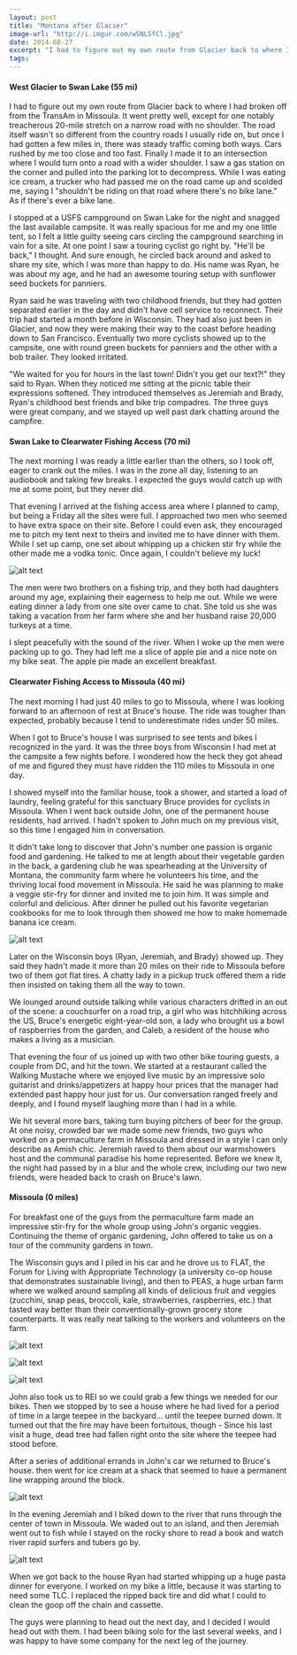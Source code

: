 ```yaml
---
layout: post
title: "Montana after Glacier"
image-url: "http://i.imgur.com/wSNLSfCl.jpg"
date: 2014-08-27
excerpt: "I had to figure out my own route from Glacier back to where I had broken off from the TransAm in Missoula. It went pretty well, except for one notably treacherous 20-mile stretch on a narrow road with no shoulder. The road itself wasn't so different from the country roads I usually ride on, but once I had gotten a few miles in, there was steady traffic coming both ways. Cars rushed by me too close and too fast. Finally I made it to an intersection where I would turn onto a road with a wider shoulder. I saw a gas station on the corner and pulled into the parking lot to decompress. While I was eating ice cream, a trucker who had passed me on the road came up and scolded me, saying I 'shouldn't be riding on that road where there's no bike lane.' As if there's ever a bike lane."
tags:
---
```

#### West Glacier to Swan Lake (55 mi)

I had to figure out my own route from Glacier back to where I had broken off from the TransAm in Missoula. It went pretty well, except for one notably treacherous 20-mile stretch on a narrow road with no shoulder. The road itself wasn't so different from the country roads I usually ride on, but once I had gotten a few miles in, there was steady traffic coming both ways. Cars rushed by me too close and too fast. Finally I made it to an intersection where I would turn onto a road with a wider shoulder. I saw a gas station on the corner and pulled into the parking lot to decompress. While I was eating ice cream, a trucker who had passed me on the road came up and scolded me, saying I "shouldn't be riding on that road where there's no bike lane." As if there's ever a bike lane.  

I stopped at a USFS campground on Swan Lake for the night and snagged the last available campsite. It was really spacious for me and my one little tent, so I felt a little guilty seeing cars circling the campground searching in vain for a site. At one point I saw a touring cyclist go right by. "He'll be back," I thought. And sure enough, he circled back around and asked to share my site, which I was more than happy to do. His name was Ryan, he was about my age, and he had an awesome touring setup with sunflower seed buckets for panniers. 

Ryan said he was traveling with two childhood friends, but they had gotten separated earlier in the day and didn't have cell service to reconnect. Their trip had started a month before in Wisconsin. They had also just been in Glacier, and now they were making their way to the coast before heading down to San Francisco. Eventually two more cyclists showed up to the campsite, one with round green buckets for panniers and the other with a bob trailer. They looked irritated. 

"We waited for you for hours in the last town! Didn't you get our text?!" they said to Ryan. When they noticed me sitting at the picnic table their expressions softened. They introduced themselves as Jeremiah and Brady, Ryan's childhood best friends and bike trip compadres. The three guys were great company, and we stayed up well past dark chatting around the campfire.

#### Swan Lake to Clearwater Fishing Access (70 mi)

The next morning I was ready a little earlier than the others, so I took off, eager to crank out the miles. I was in the zone all day, listening to an audiobook and taking few breaks. I expected the guys would catch up with me at some point, but they never did.

That evening I arrived at the fishing access area where I planned to camp, but being a Friday all the sites were full. I approached two men who seemed to have extra space on their site. Before I could even ask, they encouraged me to pitch my tent next to theirs and invited me to have dinner with them. While I set up camp, one set about whipping up a chicken stir fry while the other made me a vodka tonic. Once again, I couldn't believe my luck!

![alt text](http://i.imgur.com/pGR8us8l.jpg "Two new friends")

The men were two brothers on a fishing trip, and they both had daughters around my age, explaining their eagerness to help me out. While we were eating dinner a lady from one site over came to chat. She told us she was taking a vacation from her farm where she and her husband raise 20,000 turkeys at a time.

I slept peacefully with the sound of the river. When I woke up the men were packing up to go. They had left me a slice of apple pie and a nice note on my bike seat. The apple pie made an excellent breakfast.

#### Clearwater Fishing Access to Missoula (40 mi)

The next morning I had just 40 miles to go to Missoula, where I was looking forward to an afternoon of rest at Bruce's house. The ride was tougher than expected, probably because I tend to underestimate rides under 50 miles. 

When I got to Bruce's house I was surprised to see tents and bikes I recognized in the yard. It was the three boys from Wisconsin I had met at the campsite a few nights before. I wondered how the heck they got ahead of me and figured they must have ridden the 110 miles to Missoula in one day. 

I showed myself into the familiar house, took a shower, and started a load of laundry, feeling grateful for this sanctuary Bruce provides for cyclists in Missoula. When I went back outside John, one of the permanent house residents, had arrived. I hadn't spoken to John much on my previous visit, so this time I engaged him in conversation. 

It didn't take long to discover that John's number one passion is organic food and gardening. He talked to me at length about their vegetable garden in the back, a gardening club he was spearheading at the University of Montana, the community farm where he volunteers his time, and the thriving local food movement in Missoula. He said he was planning to make a veggie stir-fry for dinner and invited me to join him. It was simple and colorful and delicious. After dinner he pulled out his favorite vegetarian cookbooks for me to look through then showed me how to make homemade banana ice cream.

![alt text](http://i.imgur.com/gWHMwirl.jpg "John making banana ice cream")

Later on the Wisconsin boys (Ryan, Jeremiah, and Brady) showed up. They said they hadn't made it more than 20 miles on their ride to Missoula before two of them got flat tires. A chatty lady in a pickup truck offered them a ride then insisted on taking them all the way to town. 

We lounged around outside talking while various characters drifted in an out of the scene: a couchsurfer on a road trip, a girl who was hitchhiking across the US, Bruce's energetic eight-year-old son, a lady who brought us a bowl of raspberries from the garden, and Caleb, a resident of the house who makes a living as a musician.

That evening the four of us joined up with two other bike touring guests, a couple from DC, and hit the town. We started at a restaurant called the Walking Mustache where we enjoyed live music by an impressive solo guitarist and drinks/appetizers at happy hour prices that the manager had extended past happy hour just for us. Our conversation ranged freely and deeply, and I found myself laughing more than I had in a while. 

We hit several more bars, taking turn buying pitchers of beer for the group. At one noisy, crowded bar we made some new friends, two guys who worked on a permaculture farm in Missoula and dressed in a style I can only describe as Amish chic. Jeremiah raved to them about our warmshowers host and the communal paradise his home represented. Before we knew it, the night had passed by in a blur and the whole crew, including our two new friends, were headed back to crash on Bruce's lawn. 

#### Missoula (0 miles)

For breakfast one of the guys from the permaculture farm made an impressive stir-fry for the whole group using John's organic veggies. Continuing the theme of organic gardening, John offered to take us on a tour of the community gardens in town. 

The Wisconsin guys and I piled in his car and he drove us to  FLAT, the Forum for Living with Appropriate Technology (a university co-op house that demonstrates sustainable living), and then to PEAS, a huge urban farm where we walked around sampling all kinds of delicious fruit and veggies (zucchini, snap peas, broccoli, kale, strawberries, raspberries, etc.) that tasted way better than their conventionally-grown grocery store counterparts. It was really neat talking to the workers and volunteers on the farm.

![alt text](http://i.imgur.com/nkCFoAQl.jpg "Happy chickens at FLAT")

![alt text](http://i.imgur.com/J02zd05l.jpg "John in the greenhouse at the PEAS farm")

![alt text](http://i.imgur.com/wvRNlBRl.jpg "PEAS farm employee")

John also took us to REI so we could grab a few things we needed for our bikes. Then we stopped by to see a house where he had lived for a period of time in a large teepee in the backyard... until the teepee burned down. It turned out that the fire may have been fortuitous, though - Since his last visit a huge, dead tree had fallen right onto the site where the teepee had stood before.

After a series of additional errands in John's car we returned to Bruce's house. then went for ice cream at a shack that seemed to have a permanent line wrapping around the block.

![alt text](http://i.imgur.com/IERQ4Bjl.jpg "ice cream!")

In the evening Jeremiah and I biked down to the river that runs through the center of town in Missoula. We waded out to an island, and then Jeremiah went out to fish while I stayed on the rocky shore to read a book and watch river rapid surfers and tubers go by.

![alt text](http://i.imgur.com/gHieG9rl.jpg "Jeremiah fishing") 

When we got back to the house Ryan had started whipping up a huge pasta dinner for everyone. I worked on my bike a little, because it was starting to need some TLC. I replaced the ripped back tire and did what I could to clean the goop off the chain and cassette.

The guys were planning to head out the next day, and I decided I would head out with them. I had been biking solo for the last several weeks, and I was happy to have some company for the next leg of the journey.


